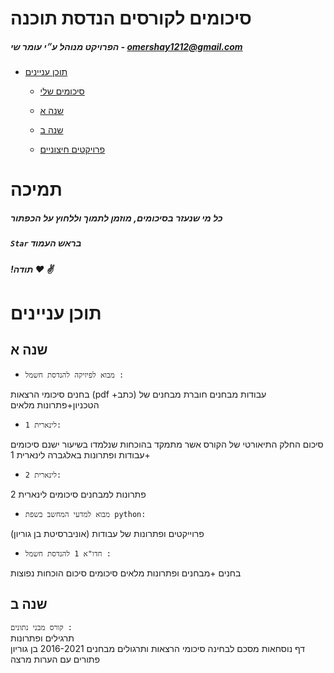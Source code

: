 
# סיכומים לקורסים הנדסת תוכנה
##### הפרויקט מנוהל ע״י עומר שי  -  omershay1212@gmail.com

- [תוכן עניינים](#------------)
  * [סיכומים שלי](#---------------)
  * [שנה א](#-----)
  * [שנה ב](#-----)
 
  * [פרויקטים חיצוניים](#-----------------)

# תמיכה
##### כל מי שנעזר בסיכומים, מוזמן לתמוך וללחוץ על הכפתור
##### `Star` בראש העמוד
##### !תודה :heart: :v:


# תוכן עניינים

## שנה א

- `מבוא לפיזיקה להנדסת חשמל :` <br>

 בחנים 
 סיכומי הרצאות (pdf +כתב)
 עבודות 
 מבחנים 
 חוברת מבחנים של הטכניון+פתרונות מלאים 
  
- `לינארית 1:` <br>

סיכום החלק התיאורטי של הקורס אשר מתמקד בהוכחות שנלמדו בשיעור
ישנם סיכומים +עבודות ופתרונות באלגברה לינארית 1

- `לינארית 2:` <br>
 
פתרונות למבחנים
סיכומים לינארית 2 

- `מבוא למדעי המחשב בשפת python:` <br>

פרוייקטים ופתרונות של עבודות (אוניברסיטת בן גוריון)


- `חדו"א 1 להנדסת חשמל :` <br>

בחנים +מבחנים ופתרונות מלאים 
סיכומים 
סיכום הוכחות נפוצות 




## שנה ב
 `קורס מבני נתונים :` <br>
 תרגילים ופתרונות   
דף נוסחאות מסכם לבחינה
סיכומי הרצאות ותרגולים
מבחנים 2016-2021 בן גוריון פתורים עם הערות מרצה

